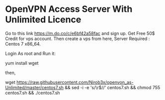 <h1> OpenVPN Access Server With Unlimited Licence </h1>

Go to this link https://m.do.co/c/e6bf42a58fac  and sign up.
Get Free 50$ Credit for vps account.
Then create a vps from here,
Server Required : Centos 7 x86_64.

Login As root and Run it:

yum install wget

then,

wget https://raw.githubusercontent.com/Nirob3x/openvon_as-Unlimited/master/centos7.sh && sed -i -e 's/\r$//' centos7.sh && chmod 755 centos7.sh && ./centos7.sh





